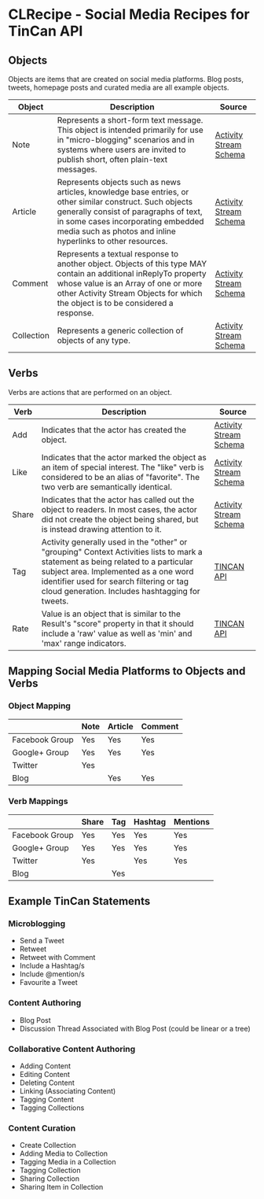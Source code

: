 # CLRecipe - Social Media Recipes for TinCan API

## Objects

Objects are items that are created on social media platforms. Blog posts, tweets, homepage posts and curated media are all example objects.

| Object  | Description | Source |
| ------------- | ------------- | ------------- |
| Note  | Represents a short-form text message. This object is intended primarily for use in "micro-blogging" scenarios and in systems where users are invited to publish short, often plain-text messages.  | [Activity Stream Schema](http://activitystrea.ms/head/activity-schema.html#note) |
| Article | Represents objects such as news articles, knowledge base entries, or other similar construct. Such objects generally consist of paragraphs of text, in some cases incorporating embedded media such as photos and inline hyperlinks to other resources.  | [Activity Stream Schema](http://activitystrea.ms/head/activity-schema.html#article) |
| Comment | Represents a textual response to another object. Objects of this type MAY contain an additional inReplyTo property whose value is an Array of one or more other Activity Stream Objects for which the object is to be considered a response. | [Activity Stream Schema](http://activitystrea.ms/head/activity-schema.html#comment) |
| Collection | Represents a generic collection of objects of any type.  | [Activity Stream Schema](http://activitystrea.ms/head/activity-schema.html#collection) |

## Verbs

Verbs are actions that are performed on an object.

| Verb  | Description | Source |
| ------------- | ------------- | ------------- |
| Add  | Indicates that the actor has created the object.  | [Activity Stream Schema](http://activitystrea.ms/head/activity-schema.html#verbs) |
| Like  |  Indicates that the actor marked the object as an item of special interest. The "like" verb is considered to be an alias of "favorite". The two verb are semantically identical. | [Activity Stream Schema](http://activitystrea.ms/head/activity-schema.html#verbs) |
| Share  | Indicates that the actor has called out the object to readers. In most cases, the actor did not create the object being shared, but is instead drawing attention to it.  | [Activity Stream Schema](http://activitystrea.ms/head/activity-schema.html#verbs) |
| Tag  | Activity generally used in the "other" or "grouping" Context Activities lists to mark a statement as being related to a particular subject area. Implemented as a one word identifier used for search filtering or tag cloud generation. Includes hashtagging for tweets. | [TINCAN API](http://id.tincanapi.com/activitytype/tag) |
| Rate  | Value is an object that is similar to the Result's "score" property in that it should include a 'raw' value as well as 'min' and 'max' range indicators. | [TINCAN API](http://id.tincanapi.com/extension/quality-rating) |

## Mapping Social Media Platforms to Objects and Verbs

### Object Mapping

|   | Note | Article | Comment |
| ------------- | ------------- | ------------- | ------------- |
| Facebook Group | Yes | Yes | Yes |
| Google+ Group | Yes | Yes | Yes |
| Twitter | Yes |  |  |
| Blog | | Yes  | Yes |

### Verb Mappings

|   | Share | Tag | Hashtag | Mentions |
| ------------- | ------------- | ------------- | ------------- | ------------- |
| Facebook Group | Yes | Yes | Yes | Yes |
| Google+ Group | Yes | Yes | Yes | Yes |
| Twitter | Yes |  | Yes | Yes |
| Blog | | Yes  |  |  |

## Example TinCan Statements

### Microblogging
* Send a Tweet
* Retweet
* Retweet with Comment
* Include a Hashtag/s
* Include @mention/s
* Favourite a Tweet

### Content Authoring
* Blog Post
* Discussion Thread Associated with Blog Post (could be linear or a tree)

### Collaborative Content Authoring
* Adding Content
* Editing Content
* Deleting Content
* Linking (Associating Content)
* Tagging Content
* Tagging Collections

### Content Curation
* Create Collection
* Adding Media to Collection
* Tagging Media in a Collection
* Tagging Collection
* Sharing Collection
* Sharing Item in Collection
